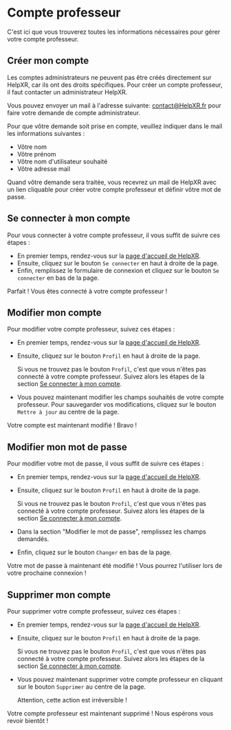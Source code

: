 # Compte professeur
C'est ici que vous trouverez toutes les informations nécessaires pour gérer votre compte professeur.

## Créer mon compte
Les comptes administrateurs ne peuvent pas être créés directement sur HelpXR, car ils ont des droits spécifiques.
Pour créer un compte professeur, il faut contacter un administrateur HelpXR.

Vous pouvez envoyer un mail à l'adresse suivante: [contact@HelpXR.fr](mailto:contact@HelpXR.fr) pour faire votre demande de compte administrateur.

Pour que vôtre demande soit prise en compte, veuillez indiquer dans le mail les informations suivantes :

- Vôtre nom
- Vôtre prénom
- Vôtre nom d'utilisateur souhaité
- Vôtre adresse mail

Quand vôtre demande sera traitée,
vous recevrez un mail de HelpXR avec un lien cliquable pour créer votre compte professeur et définir vôtre mot de passe.

## Se connecter à mon compte
Pour vous connecter à votre compte professeur, il vous suffit de suivre ces étapes :

- En premier temps, rendez-vous sur la [page d'accueil de HelpXR](https://HelpXR.lf2l.fr).
- Ensuite, cliquez sur le bouton `Se connecter` en haut à droite de la page.
- Enfin, remplissez le formulaire de connexion et cliquez sur le bouton `Se connecter` en bas de la page.

Parfait ! Vous êtes connecté à votre compte professeur !

## Modifier mon compte
Pour modifier votre compte professeur, suivez ces étapes :

- En premier temps, rendez-vous sur la [page d'accueil de HelpXR](https://HelpXR.lf2l.fr).
- Ensuite, cliquez sur le bouton `Profil` en haut à droite de la page.

    Si vous ne trouvez pas le bouton `Profil`, c'est que vous n'êtes pas connecté à votre compte professeur.
    Suivez alors les étapes de la section [Se connecter à mon compte](#se-connecter-à-mon-compte).

- Vous pouvez maintenant modifier les champs souhaités de votre compte professeur.
    Pour sauvegarder vos modifications, cliquez sur le bouton `Mettre à jour` au centre de la page.

Votre compte est maintenant modifié ! Bravo !

## Modifier mon mot de passe
Pour modifier votre mot de passe, il vous suffit de suivre ces étapes :

- En premier temps, rendez-vous sur la [page d'accueil de HelpXR](https://HelpXR.lf2l.fr).
- Ensuite, cliquez sur le bouton `Profil` en haut à droite de la page.

    Si vous ne trouvez pas le bouton `Profil`, c'est que vous n'êtes pas connecté à votre compte professeur.
    Suivez alors les étapes de la section [Se connecter à mon compte](#se-connecter-à-mon-compte).

- Dans la section "Modifier le mot de passe", remplissez les champs demandés.
- Enfin, cliquez sur le bouton `Changer` en bas de la page.

Votre mot de passe à maintenant été modifié ! Vous pourrez l'utiliser lors de votre prochaine connexion !

## Supprimer mon compte
Pour supprimer votre compte professeur, suivez ces étapes :

- En premier temps, rendez-vous sur la [page d'accueil de HelpXR](https://HelpXR.lf2l.fr).
- Ensuite, cliquez sur le bouton `Profil` en haut à droite de la page.

    Si vous ne trouvez pas le bouton `Profil`, c'est que vous n'êtes pas connecté à votre compte professeur.
    Suivez alors les étapes de la section [Se connecter à mon compte](#se-connecter-à-mon-compte).

- Vous pouvez maintenant supprimer votre compte professeur en cliquant sur le bouton `Supprimer` au centre de la page.

    Attention, cette action est irréversible !

Votre compte professeur est maintenant supprimé ! Nous espérons vous revoir bientôt !